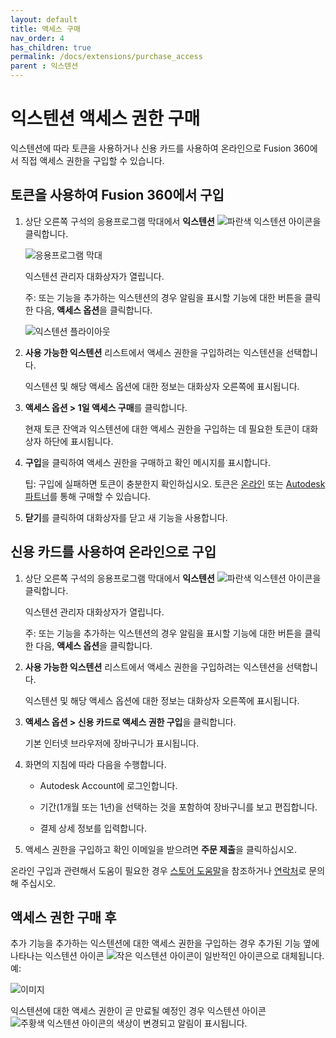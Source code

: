 ```yaml
---
layout: default
title: 액세스 구매
nav_order: 4
has_children: true
permalink: /docs/extensions/purchase_access
parent : 익스텐션
---
```

익스텐션 액세스 권한 구매
==============

익스텐션에 따라 토큰을 사용하거나 신용 카드를 사용하여 온라인으로 Fusion 360에서 직접 액세스 권한을 구입할 수 있습니다.

토큰을 사용하여 Fusion 360에서 구입
------------------------

1.  상단 오른쪽 구석의 응용프로그램 막대에서 **익스텐션** ![파란색 익스텐션 아이콘](https://help.autodesk.com/cloudhelp/KOR/Fusion-Extensions/images/icon/extensions-blue-jan2021.png)을 클릭합니다.
    
    ![응용프로그램 막대](https://help.autodesk.com/cloudhelp/KOR/Fusion-Extensions/images/example/extensions-blue-example-jan2021.png)
    
    익스텐션 관리자 대화상자가 열립니다.
    
    주: 또는 기능을 추가하는 익스텐션의 경우 알림을 표시할 기능에 대한 버튼을 클릭한 다음, **액세스 옵션**을 클릭합니다.
    
    ![익스텐션 플라이아웃](https://help.autodesk.com/cloudhelp/KOR/Fusion-Extensions/images/example/extensions-flyout-example-jan2021.png)
    
2.  **사용 가능한 익스텐션** 리스트에서 액세스 권한을 구입하려는 익스텐션을 선택합니다.
    
    익스텐션 및 해당 액세스 옵션에 대한 정보는 대화상자 오른쪽에 표시됩니다.
    
3.  **액세스 옵션 > 1일 액세스 구매**를 클릭합니다.
    
    현재 토큰 잔액과 익스텐션에 대한 액세스 권한을 구입하는 데 필요한 토큰이 대화상자 하단에 표시됩니다.
    
4.  **구입**을 클릭하여 액세스 권한을 구매하고 확인 메시지를 표시합니다.
    
    팁: 구입에 실패하면 토큰이 충분한지 확인하십시오. 토큰은 [온라인](https://www.autodesk.com/benefits/flex#buy-tokens) 또는 [Autodesk 파트너](https://servicesmarketplace.autodesk.com/providers/service/flex)를 통해 구매할 수 있습니다.
    
5.  **닫기**를 클릭하여 대화상자를 닫고 새 기능을 사용합니다.
    

신용 카드를 사용하여 온라인으로 구입
--------------------

1.  상단 오른쪽 구석의 응용프로그램 막대에서 **익스텐션** ![파란색 익스텐션 아이콘](https://help.autodesk.com/cloudhelp/KOR/Fusion-Extensions/images/icon/extensions-blue-jan2021.png)을 클릭합니다.
    
    익스텐션 관리자 대화상자가 열립니다.
    
    주: 또는 기능을 추가하는 익스텐션의 경우 알림을 표시할 기능에 대한 버튼을 클릭한 다음, **액세스 옵션**을 클릭합니다.
    
2.  **사용 가능한 익스텐션** 리스트에서 액세스 권한을 구입하려는 익스텐션을 선택합니다.
    
    익스텐션 및 해당 액세스 옵션에 대한 정보는 대화상자 오른쪽에 표시됩니다.
    
3.  **액세스 옵션 > 신용 카드로 액세스 권한 구입**을 클릭합니다.
    
    기본 인터넷 브라우저에 장바구니가 표시됩니다.
    
4.  화면의 지침에 따라 다음을 수행합니다.
    
    *   Autodesk Account에 로그인합니다.
        
    *   기간(1개월 또는 1년)을 선택하는 것을 포함하여 장바구니를 보고 편집합니다.
        
    *   결제 상세 정보를 입력합니다.
        
5.  액세스 권한을 구입하고 확인 이메일을 받으려면 **주문 제출**을 클릭하십시오.
    

온라인 구입과 관련해서 도움이 필요한 경우 [스토어 도움말](https://help.autodesk.com/view/STORE/ENU/)을 참조하거나 [연락처](https://www.autodesk.com/products/fusion-360/contact-me)로 문의해 주십시오.

액세스 권한 구매 후
-----------

추가 기능을 추가하는 익스텐션에 대한 액세스 권한을 구입하는 경우 추가된 기능 옆에 나타나는 익스텐션 아이콘 ![작은 익스텐션 아이콘](https://help.autodesk.com/cloudhelp/KOR/Fusion-Extensions/images/icon/extensions-blue-small-jan2021.png)이 일반적인 아이콘으로 대체됩니다. 예:

![이미지](https://help.autodesk.com/cloudhelp/KOR/Fusion-Extensions/images/example/extensions-hole-recognition-example-new-jan2021.png)

익스텐션에 대한 액세스 권한이 곧 만료될 예정인 경우 익스텐션 아이콘 ![주황색 익스텐션 아이콘](https://help.autodesk.com/cloudhelp/KOR/Fusion-Extensions/images/icon/extensions-orange-new-jan2021.png)의 색상이 변경되고 알림이 표시됩니다.
